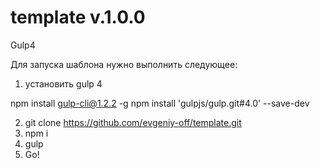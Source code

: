 # template v.1.0.0

Gulp4

Для запуска шаблона нужно выполнить следующee:
1. установить gulp 4

  npm install gulp-cli@1.2.2 -g
  npm install 'gulpjs/gulp.git#4.0' --save-dev
  
  
  
2. git clone https://github.com/evgeniy-off/template.git
3. npm i
4. gulp
5. Go!
